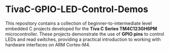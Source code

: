 # TivaC-GPIO-LED-Control-Demos
This repository contains a collection of beginner-to-intermediate level embedded C projects developed for the **Tiva C Series TM4C123GH6PM** microcontroller. These projects demonstrate the use of **GPIO pins** to control LEDs and read switches, providing a practical introduction to working with hardware interfaces on ARM Cortex-M4.
